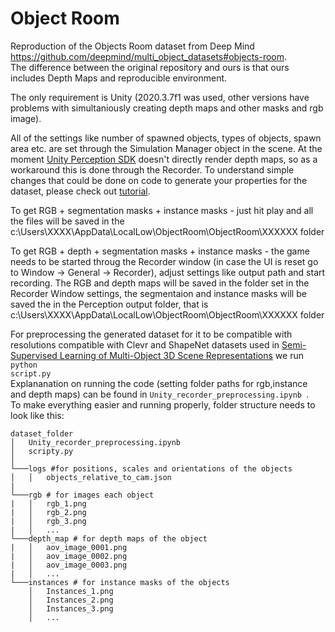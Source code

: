 # Object Room
Reproduction of the Objects Room dataset from Deep Mind https://github.com/deepmind/multi_object_datasets#objects-room. <br>
The difference between the original repository and ours is that ours includes Depth Maps and reproducible environment. 

The only requirement is Unity (2020.3.7f1 was used, other versions have problems with simultaniously creating depth maps and other masks and rgb image). 

All of the settings like number of spawned objects, types of objects, spawn area etc. are set through the Simulation Manager object in the scene. 
At the moment [Unity Perception SDK](https://github.com/Unity-Technologies/com.unity.perception) doesn't directly render depth maps, so as a workaround this is done through the Recorder. To understand simple changes that could be done on code to generate your properties for the dataset, please check out [tutorial](https://github.com/Unity-Technologies/com.unity.perception/blob/master/com.unity.perception/Documentation~/Tutorial/TUTORIAL.md).

To get RGB + segmentation masks + instance masks - just hit play and all the files will be saved in the c:\Users\XXXX\AppData\LocalLow\ObjectRoom\ObjectRoom\XXXXXX folder

To get RGB + depth + segmentation masks + instance masks - the game needs to be started throug the Recorder window (in case the UI is reset go to Window -> General -> Recorder), adjust settings like output path and start recording. The RGB and depth maps will be saved in the folder set in the Recorder Window settings, the segmentaion and instance masks will be saved the in the Perception output folder, that is c:\Users\XXXX\AppData\LocalLow\ObjectRoom\ObjectRoom\XXXXXX folder


For preprocessing the generated dataset for it to be compatible with resolutions compatible with Clevr and ShapeNet datasets used in [Semi-Supervised Learning of Multi-Object 3D Scene Representations](https://arxiv.org/abs/2010.04030) we run <code>python script.py</code> <br>
Explananation on running the code (setting folder paths for rgb,instance and depth maps) can be found in <code>Unity_recorder_preprocessing.ipynb </code>.<br>
To make everything easier and running properly, folder structure needs to look like this:

```
dataset_folder
│   Unity_recorder_preprocessing.ipynb
│   scripty.py    
│
└───logs #for positions, scales and orientations of the objects
│   │   objects_relative_to_cam.json 
|
└───rgb # for images each object
|   │   rgb_1.png
|   │   rgb_2.png
|   │   rgb_3.png
|   │   ...
└───depth_map # for depth maps of the object
|   │   aov_image_0001.png
|   │   aov_image_0002.png
|   │   aov_image_0003.png
|   │   ...
└───instances # for instance masks of the objects
    │   Instances_1.png
    │   Instances_2.png
    │   Instances_3.png
    │   ...
```
